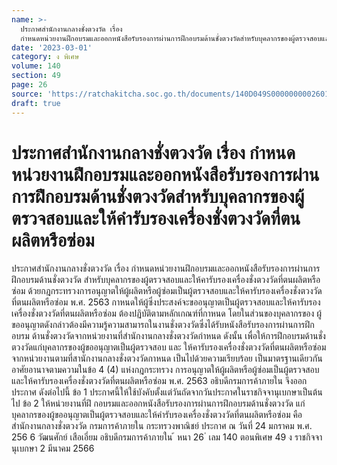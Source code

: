 ```yaml
---
name: >-
  ประกาศสำนักงานกลางชั่งตวงวัด เรื่อง
  กำหนดหน่วยงานฝึกอบรมและออกหนังสือรับรองการผ่านการฝึกอบรมด้านชั่งตวงวัดสำหรับบุคลากรของผู้ตรวจสอบและให้คำรับรองเครื่องชั่งตวงวัดที่ตนผลิตหรือซ่อม
date: '2023-03-01'
category: ง พิเศษ
volume: 140
section: 49
page: 26
source: 'https://ratchakitcha.soc.go.th/documents/140D049S0000000002601.pdf'
draft: true
---
```


# ประกาศสำนักงานกลางชั่งตวงวัด เรื่อง กำหนดหน่วยงานฝึกอบรมและออกหนังสือรับรองการผ่านการฝึกอบรมด้านชั่งตวงวัดสำหรับบุคลากรของผู้ตรวจสอบและให้คำรับรองเครื่องชั่งตวงวัดที่ตนผลิตหรือซ่อม

ประกาศสำนักงานกลางชั่งตวงวัด เรื่อง กำหนดหน่วยงานฝึกอบรมและออกหนังสือรับรองการผ่านการฝึกอบรมด้านชั่งตวงวัด สำหรับบุคลากรของผู้ตรวจสอบและให้คารับรองเครื่องชั่งตวงวัดที่ตนผลิตหรือซ่อม ด้วยกฎกระทรวงการอนุญาตให้ผู้ผลิตหรือผู้ซ่อมเป็นผู้ตรวจสอบและให้คารับรองเครื่องชั่งตวงวัด ที่ตนผลิตหรือซ่อม พ.ศ. 2563 กาหนดให้ผู้ซึ่งประสงค์จะขออนุญาตเป็นผู้ตรวจสอบและให้คารับรอง เครื่องชั่งตวงวัดที่ตนผลิตหรือซ่อม ต้องปฏิบัติตามหลักเกณฑ์ที่กาหนด โดยในส่วนของบุคลากรของ ผู้ขออนุญาตดังกล่าวต้องมีความรู้ความสามารถในงานชั่งตวงวัดซึ่งได้รับหนังสือรับรองการผ่านการฝึกอบรม ด้านชั่งตวงวัดจากหน่วยงานที่สำนักงานกลางชั่งตวงวัดกำหนด ดังนั้น เพื่อให้การฝึกอบรมด้านชั่งตวงวัดแก่บุคลากรของผู้ขออนุญาตเป็นผู้ตรวจสอบ และ ให้คารับรองเครื่องชั่งตวงวัดที่ตนผลิตหรือซ่อมจากหน่วยงานตามที่สานักงานกลางชั่งตวงวัดกาหนด เป็นไปด้วยความเรียบร้อย เป็นมาตรฐานเดียวกัน อาศัยอานาจตามความในข้อ 4 (4) แห่งกฎกระทรวง การอนุญาตให้ผู้ผลิตหรือผู้ซ่อมเป็นผู้ตรวจสอบและให้คารับรองเครื่องชั่งตวงวัดที่ตนผลิตหรือซ่อม พ.ศ. 2563 อธิบดีกรมการค้าภายใน จึงออกประกาศ ดังต่อไปนี้ ข้อ 1 ประกาศนี้ให้ใช้บังคับตั้งแต่วันถัดจากวันประกาศในราชกิจจานุเบกษาเป็นต้นไป ข้อ 2 ให้หน่วยงานที่ฝึ กอบรมและออกหนังสือรับรองการผ่านการฝึกอบรมด้านชั่งตวงวัด แก่บุคลากรของผู้ขออนุญาตเป็นผู้ตรวจสอบและให้คำรับรองเครื่องชั่งตวงวัดที่ตนผลิตหรือซ่อม คือสำนักงานกลางชั่งตวงวัด กรมการค้าภายใน กระทรวงพาณิชย์ ประกาศ ณ วันที่ 24 มกราคม พ.ศ. 256 6 วัฒนศักย์ เสือเอี่ยม อธิบดีกรมการค้าภายใน ้ หนา 26 ่ เลม 140 ตอนพิเศษ 49 ง ราชกิจจานุเบกษา 2 มีนาคม 2566
